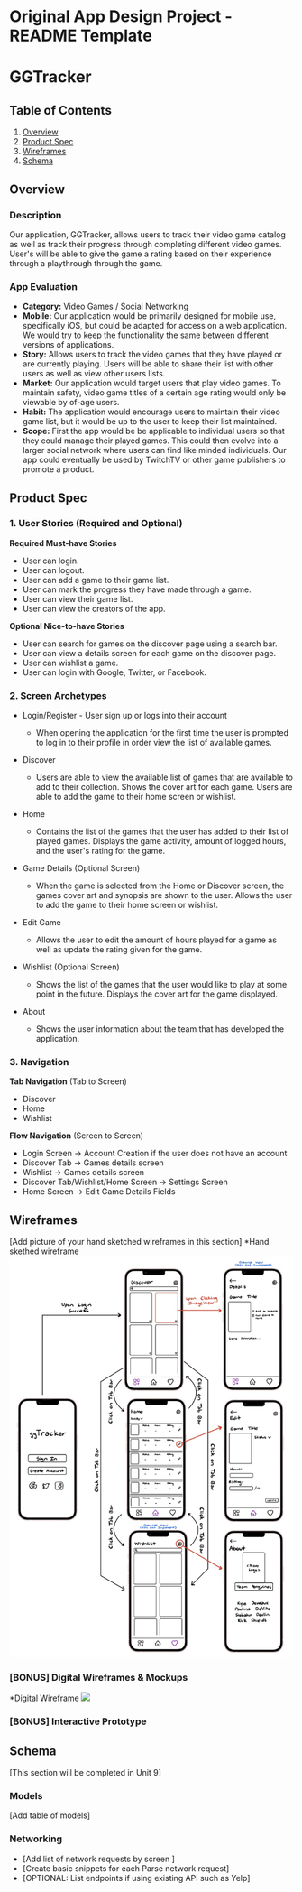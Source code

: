 Original App Design Project - README Template
===

# GGTracker

## Table of Contents
1. [Overview](#Overview)
1. [Product Spec](#Product-Spec)
1. [Wireframes](#Wireframes)
2. [Schema](#Schema)

## Overview
### Description
Our application, GGTracker, allows users to track their video game catalog as well as track their progress through completing different video games. User's will be able to give the game a rating based on their experience through a playthrough through the game. 

### App Evaluation

- **Category:** Video Games / Social Networking
- **Mobile:** Our application would be primarily designed for mobile use, specifically iOS, but could be adapted for access on a web application. We would try to keep the functionality the same between different versions of applications.
- **Story:** Allows users to track the video games that they have played or are currently playing. Users will be able to share their list with other users as well as view other users lists.
- **Market:** Our application would target users that play video games. To maintain safety, video game titles of a certain age rating would only be viewable by of-age users.
- **Habit:** The application would encourage users to maintain their video game list, but it would be up to the user to keep their list maintained.
- **Scope:** First the app would be be applicable to individual users so that they could manage their played games. This could then evolve into a larger social network where users can find like minded individuals. Our app could eventually be used by TwitchTV or other game publishers to promote a product.

## Product Spec

### 1. User Stories (Required and Optional)

**Required Must-have Stories**
* User can login.
* User can logout.
* User can add a game to their game list.
* User can mark the progress they have made through a game.
* User can view their game list.
* User can view the creators of the app.

**Optional Nice-to-have Stories**

* User can search for games on the discover page using a search bar.
* User can view a details screen for each game on the discover page.
* User can wishlist a game.
* User can login with Google, Twitter, or Facebook. 

### 2. Screen Archetypes

* Login/Register - User sign up or logs into their account
   * When opening the application for the first time the user is prompted to log in to their profile in order view the list of available games.

* Discover 
    * Users are able to view the available list of games that are available to add to their collection. Shows the cover art for each game. Users are able to add the game to their home screen or wishlist.
   
* Home
    * Contains the list of the games that the user has added to their list of played games. Displays the game activity, amount of logged hours, and the user's rating for the game. 
 
* Game Details (Optional Screen)
    * When the game is selected from the Home or Discover screen, the games cover art and synopsis are shown to the user. Allows the user to add the game to their home screen or wishlist.

* Edit Game
    * Allows the user to edit the amount of hours played for a game as well as update the rating given for the game.

* Wishlist (Optional Screen)
    * Shows the list of the games that the user would like to play at some point in the future. Displays the cover art for the game displayed.

* About
    * Shows the user information about the team that has developed the application. 

### 3. Navigation

**Tab Navigation** (Tab to Screen)

* Discover
* Home
* Wishlist

**Flow Navigation** (Screen to Screen)

* Login Screen -> Account Creation if the user does not have an account
* Discover Tab -> Games details screen
* Wishlist -> Games details screen
* Discover Tab/Wishlist/Home Screen -> Settings Screen
* Home Screen -> Edit Game Details Fields

## Wireframes
[Add picture of your hand sketched wireframes in this section]
*Hand skethed wireframe
<img src="ggTracker Physical Wireframe.png" width="800">


### [BONUS] Digital Wireframes & Mockups
*Digital Wireframe
<img src="https://imgur.com/a/1gcKaML" width="">

### [BONUS] Interactive Prototype

## Schema 
[This section will be completed in Unit 9]
### Models
[Add table of models]
### Networking
- [Add list of network requests by screen ]
- [Create basic snippets for each Parse network request]
- [OPTIONAL: List endpoints if using existing API such as Yelp]
